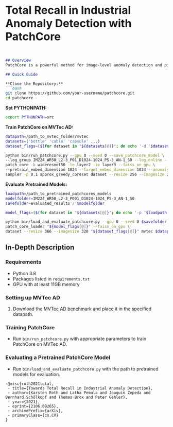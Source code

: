 # <span style="font-size: larger;">Total Recall in Industrial Anomaly Detection with PatchCore</span>

```markdown


## Overview
PatchCore is a powerful method for image-level anomaly detection and pixel-level anomaly localization. This repository provides the implementation along with various pretrained models that achieve high-performance metrics.

## Quick Guide

**Clone the Repository:**
```bash
git clone https://github.com/your-username/patchcore.git
cd patchcore
```

**Set PYTHONPATH:**
```bash
export PYTHONPATH=src
```

**Train PatchCore on MVTec AD:**
```bash
datapath=/path_to_mvtec_folder/mvtec
datasets=('bottle' 'cable' 'capsule' ...)
dataset_flags=($(for dataset in "${datasets[@]}"; do echo '-d '$dataset; done))

python bin/run_patchcore.py --gpu 0 --seed 0 --save_patchcore_model \
--log_group IM224_WR50_L2-3_P01_D1024-1024_PS-3_AN-1_S0 --log_online --log_project MVTecAD_Results results \
patch_core -b wideresnet50 -le layer2 -le layer3 --faiss_on_gpu \
--pretrain_embed_dimension 1024 --target_embed_dimension 1024 --anomaly_scorer_num_nn 1 --patchsize 3 \
sampler -p 0.1 approx_greedy_coreset dataset --resize 256 --imagesize 224 "${dataset_flags[@]}" mvtec $datapath
```

**Evaluate Pretrained Models:**
```bash
loadpath=/path_to_pretrained_patchcores_models
modelfolder=IM224_WR50_L2-3_P001_D1024-1024_PS-3_AN-1_S0
savefolder=evaluated_results'/'$modelfolder

model_flags=($(for dataset in "${datasets[@]}"; do echo '-p '$loadpath'/'$modelfolder'/models/mvtec_'$dataset; done))

python bin/load_and_evaluate_patchcore.py --gpu 0 --seed 0 $savefolder \
patch_core_loader "${model_flags[@]}" --faiss_on_gpu \
dataset --resize 366 --imagesize 320 "${dataset_flags[@]}" mvtec $datapath
```

## In-Depth Description

### Requirements
- Python 3.8
- Packages listed in `requirements.txt`
- GPU with at least 11GB memory

### Setting up MVTec AD
1. Download the [MVTec AD benchmark](https://www.mvtec.com/company/research/datasets/mvtec-ad) and place it in the specified datapath.

### Training PatchCore
- Run `bin/run_patchcore.py` with appropriate parameters to train PatchCore on MVTec AD.

### Evaluating a Pretrained PatchCore Model
- Run `bin/load_and_evaluate_patchcore.py` with the path to pretrained models for evaluation.
```
-@misc{roth2021total,
 - title={Towards Total Recall in Industrial Anomaly Detection},
 - author={Karsten Roth and Latha Pemula and Joaquin Zepeda and Bernhard Schölkopf and Thomas Brox and Peter Gehler},
 - year={2021},
 - eprint={2106.08265},
 - archivePrefix={arXiv},
 - primaryClass={cs.CV}
}

